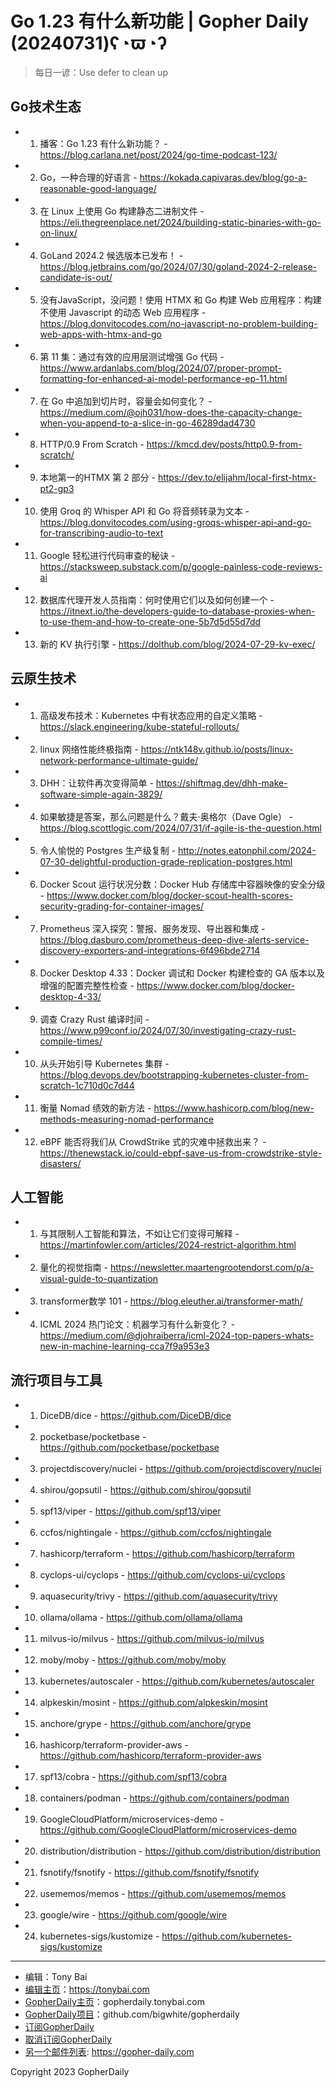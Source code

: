 # Go 1.23 有什么新功能 | Gopher Daily (20240731)ʕ◔ϖ◔ʔ

>每日一谚：Use defer to clean up

## Go技术生态


- 1. 播客：Go 1.23 有什么新功能？ - https://blog.carlana.net/post/2024/go-time-podcast-123/

- 2. Go，一种合理的好语言 - https://kokada.capivaras.dev/blog/go-a-reasonable-good-language/

- 3. 在 Linux 上使用 Go 构建静态二进制文件 - https://eli.thegreenplace.net/2024/building-static-binaries-with-go-on-linux/

- 4. GoLand 2024.2 候选版本已发布！ - https://blog.jetbrains.com/go/2024/07/30/goland-2024-2-release-candidate-is-out/

- 5. 没有JavaScript，没问题！使用 HTMX 和 Go 构建 Web 应用程序：构建不使用 Javascript 的动态 Web 应用程序 - https://blog.donvitocodes.com/no-javascript-no-problem-building-web-apps-with-htmx-and-go

- 6. 第 11 集：通过有效的应用层测试增强 Go 代码 - https://www.ardanlabs.com/blog/2024/07/proper-prompt-formatting-for-enhanced-ai-model-performance-ep-11.html

- 7. 在 Go 中追加到切片时，容量会如何变化？ - https://medium.com/@ojh031/how-does-the-capacity-change-when-you-append-to-a-slice-in-go-46289dad4730

- 8. HTTP/0.9 From Scratch - https://kmcd.dev/posts/http0.9-from-scratch/

- 9. 本地第一的HTMX 第 2 部分 - https://dev.to/elijahm/local-first-htmx-pt2-gp3

- 10. 使用 Groq 的 Whisper API 和 Go 将音频转录为文本 - https://blog.donvitocodes.com/using-groqs-whisper-api-and-go-for-transcribing-audio-to-text

- 11. Google 轻松进行代码审查的秘诀 - https://stacksweep.substack.com/p/google-painless-code-reviews-ai

- 12. 数据库代理开发人员指南：何时使用它们以及如何创建一个 - https://itnext.io/the-developers-guide-to-database-proxies-when-to-use-them-and-how-to-create-one-5b7d5d55d7dd

- 13. 新的 KV 执行引擎 - https://dolthub.com/blog/2024-07-29-kv-exec/


## 云原生技术


- 1. 高级发布技术：Kubernetes 中有状态应用的自定义策略 - https://slack.engineering/kube-stateful-rollouts/

- 2. linux 网络性能终极指南 - https://ntk148v.github.io/posts/linux-network-performance-ultimate-guide/

- 3. DHH：让软件再次变得简单 - https://shiftmag.dev/dhh-make-software-simple-again-3829/

- 4. 如果敏捷是答案，那么问题是什么？戴夫·奥格尔（Dave Ogle） - https://blog.scottlogic.com/2024/07/31/if-agile-is-the-question.html

- 5. 令人愉悦的 Postgres 生产级复制 - http://notes.eatonphil.com/2024-07-30-delightful-production-grade-replication-postgres.html

- 6. Docker Scout 运行状况分数：Docker Hub 存储库中容器映像的安全分级 - https://www.docker.com/blog/docker-scout-health-scores-security-grading-for-container-images/

- 7. Prometheus 深入探究：警报、服务发现、导出器和集成 - https://blog.dasburo.com/prometheus-deep-dive-alerts-service-discovery-exporters-and-integrations-6f496bde2714

- 8. Docker Desktop 4.33：Docker 调试和 Docker 构建检查的 GA 版本以及增强的配置完整性检查 - https://www.docker.com/blog/docker-desktop-4-33/

- 9. 调查 Crazy Rust 编译时间 - https://www.p99conf.io/2024/07/30/investigating-crazy-rust-compile-times/

- 10. 从头开始引导 Kubernetes 集群 - https://blog.devops.dev/bootstrapping-kubernetes-cluster-from-scratch-1c710d0c7d44

- 11. 衡量 Nomad 绩效的新方法 - https://www.hashicorp.com/blog/new-methods-measuring-nomad-performance

- 12. eBPF 能否将我们从 CrowdStrike 式的灾难中拯救出来？ - https://thenewstack.io/could-ebpf-save-us-from-crowdstrike-style-disasters/


## 人工智能


- 1. 与其限制人工智能和算法，不如让它们变得可解释 - https://martinfowler.com/articles/2024-restrict-algorithm.html

- 2. 量化的视觉指南 - https://newsletter.maartengrootendorst.com/p/a-visual-guide-to-quantization

- 3. transformer数学 101 - https://blog.eleuther.ai/transformer-math/

- 4. ICML 2024 热门论文：机器学习有什么新变化？ - https://medium.com/@djohraiberra/icml-2024-top-papers-whats-new-in-machine-learning-cca7f9a953e3


## 流行项目与工具


- 1. DiceDB/dice - https://github.com/DiceDB/dice

- 2. pocketbase/pocketbase - https://github.com/pocketbase/pocketbase

- 3. projectdiscovery/nuclei - https://github.com/projectdiscovery/nuclei

- 4. shirou/gopsutil - https://github.com/shirou/gopsutil

- 5. spf13/viper - https://github.com/spf13/viper

- 6. ccfos/nightingale - https://github.com/ccfos/nightingale

- 7. hashicorp/terraform - https://github.com/hashicorp/terraform

- 8. cyclops-ui/cyclops - https://github.com/cyclops-ui/cyclops

- 9. aquasecurity/trivy - https://github.com/aquasecurity/trivy

- 10. ollama/ollama - https://github.com/ollama/ollama

- 11. milvus-io/milvus - https://github.com/milvus-io/milvus

- 12. moby/moby - https://github.com/moby/moby

- 13. kubernetes/autoscaler - https://github.com/kubernetes/autoscaler

- 14. alpkeskin/mosint - https://github.com/alpkeskin/mosint

- 15. anchore/grype - https://github.com/anchore/grype

- 16. hashicorp/terraform-provider-aws - https://github.com/hashicorp/terraform-provider-aws

- 17. spf13/cobra - https://github.com/spf13/cobra

- 18. containers/podman - https://github.com/containers/podman

- 19. GoogleCloudPlatform/microservices-demo - https://github.com/GoogleCloudPlatform/microservices-demo

- 20. distribution/distribution - https://github.com/distribution/distribution

- 21. fsnotify/fsnotify - https://github.com/fsnotify/fsnotify

- 22. usememos/memos - https://github.com/usememos/memos

- 23. google/wire - https://github.com/google/wire

- 24. kubernetes-sigs/kustomize - https://github.com/kubernetes-sigs/kustomize


----

- 编辑：Tony Bai
- [编辑主页](https://tonybai.com)：https://tonybai.com
- [GopherDaily主页](https://gopherdaily.tonybai.com)：gopherdaily.tonybai.com
- [GopherDaily项目](https://github.com/bigwhite/gopherdaily)：github.com/bigwhite/gopherdaily
- [订阅GopherDaily](https://gopherdaily.tonybai.com/subscribe)
- [取消订阅GopherDaily](https://gopherdaily.tonybai.com/unsubscribe)
- [另一个邮件列表](https://gopher-daily.com): https://gopher-daily.com

Copyright 2023 GopherDaily
